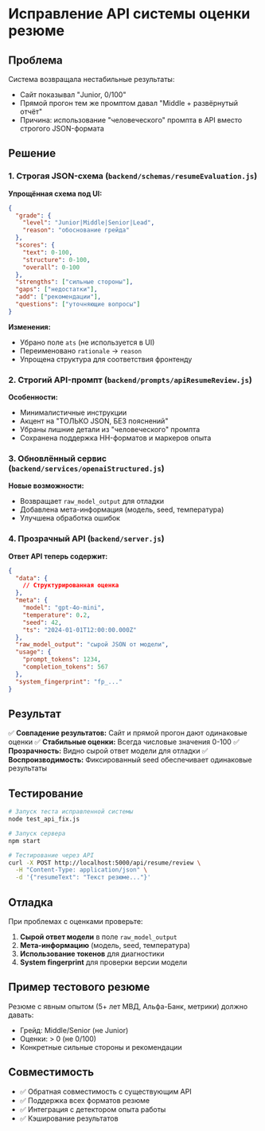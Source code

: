 # Исправление API системы оценки резюме

## Проблема
Система возвращала нестабильные результаты:
- Сайт показывал "Junior, 0/100" 
- Прямой прогон тем же промптом давал "Middle + развёрнутый отчёт"
- Причина: использование "человеческого" промпта в API вместо строгого JSON-формата

## Решение

### 1. Строгая JSON-схема (`backend/schemas/resumeEvaluation.js`)

**Упрощённая схема под UI:**
```json
{
  "grade": {
    "level": "Junior|Middle|Senior|Lead",
    "reason": "обоснование грейда"
  },
  "scores": {
    "text": 0-100,
    "structure": 0-100,
    "overall": 0-100
  },
  "strengths": ["сильные стороны"],
  "gaps": ["недостатки"],
  "add": ["рекомендации"],
  "questions": ["уточняющие вопросы"]
}
```

**Изменения:**
- Убрано поле `ats` (не используется в UI)
- Переименовано `rationale` → `reason`
- Упрощена структура для соответствия фронтенду

### 2. Строгий API-промпт (`backend/prompts/apiResumeReview.js`)

**Особенности:**
- Минималистичные инструкции
- Акцент на "ТОЛЬКО JSON, БЕЗ пояснений"
- Убраны лишние детали из "человеческого" промпта
- Сохранена поддержка HH-форматов и маркеров опыта

### 3. Обновлённый сервис (`backend/services/openaiStructured.js`)

**Новые возможности:**
- Возвращает `raw_model_output` для отладки
- Добавлена мета-информация (модель, seed, температура)
- Улучшена обработка ошибок

### 4. Прозрачный API (`backend/server.js`)

**Ответ API теперь содержит:**
```json
{
  "data": {
    // Структурированная оценка
  },
  "meta": {
    "model": "gpt-4o-mini",
    "temperature": 0.2,
    "seed": 42,
    "ts": "2024-01-01T12:00:00.000Z"
  },
  "raw_model_output": "сырой JSON от модели",
  "usage": {
    "prompt_tokens": 1234,
    "completion_tokens": 567
  },
  "system_fingerprint": "fp_..."
}
```

## Результат

✅ **Совпадение результатов:** Сайт и прямой прогон дают одинаковые оценки
✅ **Стабильные оценки:** Всегда числовые значения 0-100
✅ **Прозрачность:** Видно сырой ответ модели для отладки
✅ **Воспроизводимость:** Фиксированный seed обеспечивает одинаковые результаты

## Тестирование

```bash
# Запуск теста исправленной системы
node test_api_fix.js

# Запуск сервера
npm start

# Тестирование через API
curl -X POST http://localhost:5000/api/resume/review \
  -H "Content-Type: application/json" \
  -d '{"resumeText": "Текст резюме..."}'
```

## Отладка

При проблемах с оценками проверьте:

1. **Сырой ответ модели** в поле `raw_model_output`
2. **Мета-информацию** (модель, seed, температура)
3. **Использование токенов** для диагностики
4. **System fingerprint** для проверки версии модели

## Пример тестового резюме

Резюме с явным опытом (5+ лет МВД, Альфа-Банк, метрики) должно давать:
- Грейд: Middle/Senior (не Junior)
- Оценки: > 0 (не 0/100)
- Конкретные сильные стороны и рекомендации

## Совместимость

- ✅ Обратная совместимость с существующим API
- ✅ Поддержка всех форматов резюме
- ✅ Интеграция с детектором опыта работы
- ✅ Кэширование результатов
